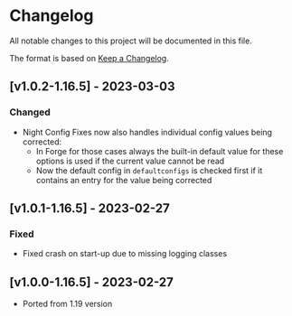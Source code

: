 # Changelog
All notable changes to this project will be documented in this file.

The format is based on [Keep a Changelog].

## [v1.0.2-1.16.5] - 2023-03-03
### Changed
- Night Config Fixes now also handles individual config values being corrected:
    - In Forge for those cases always the built-in default value for these options is used if the current value cannot be read
    - Now the default config in `defaultconfigs` is checked first if it contains an entry for the value being corrected

## [v1.0.1-1.16.5] - 2023-02-27
### Fixed
- Fixed crash on start-up due to missing logging classes

## [v1.0.0-1.16.5] - 2023-02-27
- Ported from 1.19 version

[Keep a Changelog]: https://keepachangelog.com/en/1.0.0/
